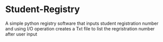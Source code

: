 # Student-Registry
A simple python registry software that inputs student registration number and using I/O operation creates a Txt file to list the regristration number after user input

